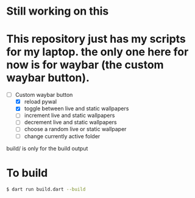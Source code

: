 # Still working on this
# This repository just has my scripts for my laptop. the only one here for now is for waybar (the custom waybar button).
- [ ] Custom waybar button
  - [x] reload pywal
  - [x] toggle between live and static wallpapers
  - [ ] increment live and static wallpapers
  - [ ] decrement live and static wallpapers
  - [ ] choose a random live or static wallpaper
  - [ ] change currently active folder

build/ is only for the build output

# To build
```bash
$ dart run build.dart --build
```
